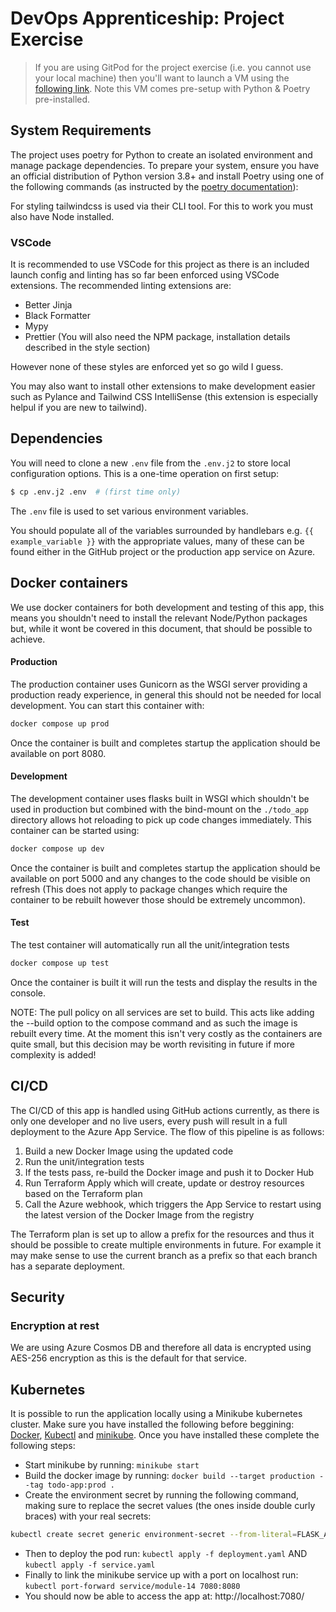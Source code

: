 # DevOps Apprenticeship: Project Exercise

> If you are using GitPod for the project exercise (i.e. you cannot use your local machine) then you'll want to launch a VM using the [following link](https://gitpod.io/#https://github.com/CorndelWithSoftwire/DevOps-Course-Starter). Note this VM comes pre-setup with Python & Poetry pre-installed.

## System Requirements

The project uses poetry for Python to create an isolated environment and manage package dependencies. To prepare your system, ensure you have an official distribution of Python version 3.8+ and install Poetry using one of the following commands (as instructed by the [poetry documentation](https://python-poetry.org/docs/#system-requirements)):

For styling tailwindcss is used via their CLI tool. For this to work you must also have Node installed.

### VSCode

It is recommended to use VSCode for this project as there is an included launch config and linting has so far been enforced using VSCode extensions. The recommended linting extensions are:

- Better Jinja
- Black Formatter
- Mypy
- Prettier (You will also need the NPM package, installation details described in the style section)

However none of these styles are enforced yet so go wild I guess.

You may also want to install other extensions to make development easier such as Pylance and Tailwind CSS IntelliSense (this extension is especially helpul if you are new to tailwind).

## Dependencies

You will need to clone a new `.env` file from the `.env.j2` to store local configuration options. This is a one-time operation on first setup:

```bash
$ cp .env.j2 .env  # (first time only)
```

The `.env` file is used to set various environment variables.

You should populate all of the variables surrounded by handlebars e.g. `{{ example_variable }}` with the appropriate values, many of these can be found either in the GitHub project or the production app service on Azure.

## Docker containers

We use docker containers for both development and testing of this app, this means you shouldn't need to install the relevant Node/Python packages but, while it wont be covered in this document, that should be possible to achieve.

#### Production

The production container uses Gunicorn as the WSGI server providing a production ready experience, in general this should not be needed for local development. You can start this container with:

```bash
docker compose up prod
```

Once the container is built and completes startup the application should be available on port 8080.

#### Development

The development container uses flasks built in WSGI which shouldn't be used in production but combined with the bind-mount on the `./todo_app` directory allows hot reloading to pick up code changes immediately. This container can be started using:

```bash
docker compose up dev
```

Once the container is built and completes startup the application should be available on port 5000 and any changes to the code should be visible on refresh (This does not apply to package changes which require the container to be rebuilt however those should be extremely uncommon).

#### Test

The test container will automatically run all the unit/integration tests

```bash
docker compose up test
```

Once the container is built it will run the tests and display the results in the console.

NOTE: The pull policy on all services are set to build. This acts like adding the --build option to the compose command and as such the image is rebuilt every time. At the moment this isn't very costly as the containers are quite small, but this decision may be worth revisiting in future if more complexity is added!

## CI/CD

The CI/CD of this app is handled using GitHub actions currently, as there is only one developer and no live users, every push will result in a full deployment to the Azure App Service. The flow of this pipeline is as follows:

1. Build a new Docker Image using the updated code
2. Run the unit/integration tests
3. If the tests pass, re-build the Docker image and push it to Docker Hub
4. Run Terraform Apply which will create, update or destroy resources based on the Terraform plan
5. Call the Azure webhook, which triggers the App Service to restart using the latest version of the Docker Image from the registry

The Terraform plan is set up to allow a prefix for the resources and thus it should be possible to create multiple environments in future. For example it may make sense to use the current branch as a prefix so that each branch has a separate deployment.

## Security

### Encryption at rest

We are using Azure Cosmos DB and therefore all data is encrypted using AES-256 encryption as this is the default for that service.

## Kubernetes

It is possible to run the application locally using a Minikube kubernetes cluster. Make sure you have installed the following before beggining: [Docker](https://docs.docker.com/desktop/setup/install/windows-install/), [Kubectl](https://kubernetes.io/docs/tasks/tools/) and [minikube](https://minikube.sigs.k8s.io/docs/start/?arch=%2Fwindows%2Fx86-64%2Fstable%2F.exe+download). Once you have installed these complete the following steps:

- Start minikube by running: `minikube start`
- Build the docker image by running: `docker build --target production --tag todo-app:prod .`
- Create the environment secret by running the following command, making sure to replace the secret values (the ones inside double curly braces) with your real secrets:

```bash
kubectl create secret generic environment-secret --from-literal=FLASK_APP='todo_app/app' --from-literal=SECRET_KEY='{{ SECRET_KEY }}' --from-literal=PREFERRED_URL_SCHEME='https' --from-literal=MONGO_CONNECTION_STRING='{{ MONGO_CONNECTION_STRING }}' --from-literal=MONGO_DB_NAME='todo_db' --from-literal=MONGO_DB_COLLECTION='todo_items' --from-literal=OAUTH_CLIENT_ID='{{ OAUTH_CLIENT_ID }}' --from-literal=OAUTH_CLIENT_SECRET='{{ OAUTH_CLIENT_SECRET }}' --from-literal=OAUTHLIB_INSECURE_TRANSPORT='1' --from-literal=LOG_LEVEL='DEBUG' --from-literal=LOGGLY_TOKEN='{{ LOGGLY_TOKEN }}'
```

- Then to deploy the pod run: `kubectl apply -f deployment.yaml` AND `kubectl apply -f service.yaml`
- Finally to link the minikube service up with a port on localhost run: `kubectl port-forward service/module-14 7080:8080`
- You should now be able to access the app at: http://localhost:7080/
